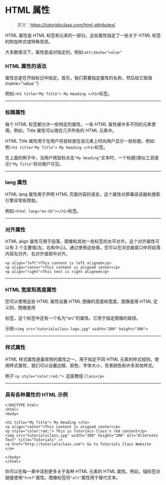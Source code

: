 # HTML 属性

> 原文：<https://tutorialsclass.com/html-attributes/>

HTML 属性是 HTML 标签和元素的一部分。这些属性指定了一些关于 HTML 标签的附加样式或特殊信息。

大多数情况下，属性是成对指定的。例如:`attribute="value"`

### HTML 属性的语法

属性总是在开始标记中指定。首先，我们需要指定属性的名称，然后给它赋值(name="value ")

例如:`<h1 title="My Title"> My Heading </h1>`标签。

* * *

### 标题属性

每个 HTML 标签都允许一些特定的属性。一些 HTML 属性被许多不同的元素使用。例如，Title 属性可以用在几乎所有的 HTML 元素中。

HTML Title 属性用于在用户将鼠标放在该元素上时向用户显示一些标题。例如:例:`<h1 title="My Title"> My Heading </h1>`标签。

在上面的例子中，当用户用鼠标点击`"My Heading"`文本时，一个标题(类似工具提示)`"My Title"`将对用户可见。

* * *

### lang 属性

HTML lang 属性用于声明 HTML 页面内容的语言。这个属性对屏幕阅读器和搜索引擎非常有帮助。

例如:`<html lang="en-US"></h1>`标签。

* * *

### 对齐属性

HTML align 属性可用于段落、图像和其他一些标签的水平对齐。这个对齐属性可以有 3 个主要值(左、右和中心)。通过使用这些值，您可以在浏览器窗口中将段落内容左对齐、右对齐或居中对齐。

```
<p align="left">This content is left aligned</p>
<p align="center">This content is aligned center</p>
<p align="right">This text is right aligned</p>
```

* * *

### HTML 宽度和高度属性

您可以使用这些 HTML 属性设置 HTML 图像的高度和宽度。图像是用 HTML 定义的，图像是用

标签。这个标签中还有一个名为“src”的属性。它用于指定图像的路径。

示例:`<img src="tutorialsclass-logo.jpg" width="200" height="300">`

* * *

### 样式属性

HTML 样式属性是最常用的属性之一，用于指定不同 HTML 元素的样式规则。使用样式属性，我们可以设置边框、颜色、字体大小、背景颜色和许多其他样式。

例子:`<p style="color:red;"> `这是教程 `Class</p>`

* * *

### 具有各种属性的 HTML 示例

```
<!DOCTYPE html>
<html>
<body>

<h1 title="My Title"> My Heading </h1>
<p align="center">This content is aligned center</p>
<p style="color:red;"> This is Tutorials Class's red content</p>
<img src="tutorialsclass.jpg" width="300" height="200" alt="Alternate Text" title="Tutorials" />
<a href="http://tutorialsclass.com"> Go to Tutorials Class Website </a>

</body>
</html>
```

你可以在每一章中读到更多关于各种 HTML 元素的 HTML 属性。例如，锚标签对链接使用`"href"`属性。图像标签将`"alt"`属性用于替代文本。